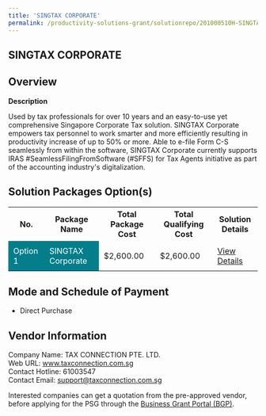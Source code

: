 ```yaml
---
title: 'SINGTAX CORPORATE'
permalink: /productivity-solutions-grant/solutionrepo/201000510H-SINGTAX-CORPORATE-G
---
```


## SINGTAX CORPORATE

## Overview

**Description**

Used by tax professionals for over 10 years and an easy-to-use yet comprehensive Singapore Corporate Tax solution. SINGTAX Corporate empowers tax personnel to work smarter and more efficiently resulting in productivity increase of up to 50% or more. Able to e-file Form C-S seamlessly from within the software, SINGTAX Corporate currently supports IRAS #SeamlessFilingFromSoftware (#SFFS) for Tax Agents initiative as part of the accounting industry's digitalization.

## Solution Packages Option(s)

<table>
<tr>
<th><b>No.</b></th>
<th><b>Package Name</b></th>
<th><b>Total Package Cost</b></th>
<th><b>Total Qualifying Cost</b></th>
<th><b>Solution Details</b></th>
</tr>
<tr>
<td style='padding: 10px; background-color: #037E8A; color: #FFFFFF;'>Option 1</td>
<td style='padding: 10px; background-color: #037E8A; color: #FFFFFF;'>SINGTAX Corporate</td>
<td style='padding: 10px;'>$2,600.00</td>
<td style='padding: 10px;'>$2,600.00</td>
<td style='padding: 10px;'><a href='/images/psg/Tax_Connection_Singtax_Corporate_Desensitised_Annex3_Part1.pdf' target='_blank'>View Details</a></td>
</tr>
</table>

## Mode and Schedule of Payment

 - Direct Purchase

## Vendor Information

 Company Name: TAX CONNECTION PTE. LTD.<br>Web URL: www.taxconnection.com.sg <br>Contact Hotline: 61003547 <br>Contact Email: support@taxconnection.com.sg <br>

Interested companies can get a quotation from the pre-approved vendor, before applying for the PSG through the <a href='https://www.businessgrants.gov.sg/' target='_blank' rel='noopener'>Business Grant Portal (BGP)</a>.

<script src="/jquery/resize-tables.js"></script>
